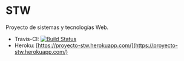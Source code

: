 # STW

Proyecto de sistemas y tecnologías Web. 


- Travis-CI: [![Build Status](https://travis-ci.com/luisjesuspellicer/STW.svg?token=JNjXRfgfaA5ApsYs48bd&branch=master)](https://travis-ci.com/luisjesuspellicer/STW)
- Heroku: [https://proyecto-stw.herokuapp.com/](https://proyecto-stw.herokuapp.com/)

